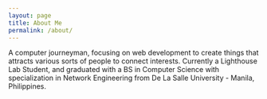 ```yaml
---
layout: page
title: About Me
permalink: /about/
---
```


A computer journeyman, focusing on web development to create things that attracts various sorts of people to connect interests. Currently a Lighthouse Lab Student, and graduated with a BS in Computer Science with specialization in Network Engineering from De La Salle University - Manila, Philippines.
